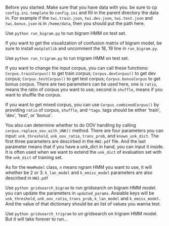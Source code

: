 Before you started. Make sure that you have data with you. be sure to cp `config.ini.template` to `config.ini` and fill in the parent directory the data in. For example if the `twi.train.json`,  `twi.dev.json`, `twi.test.json` and `twi.bonus.json` is in `/home/data`, then you should put the path here.

Use `python run_bigram.py` to run bigram HMM on test set.

If you want to get the visualization of confusion matrix of bigram model, be sure to install `matplotlib` and uncomment the 18, 19 line in `run_bigram.py`.

Use `python run_trigram.py` to run trigram HMM on test set.

If you want to change the input corpus, you can call these functions:
`Corpus.trainCorpus()` to get train corpus; `Corpus.devCorpus()` to get dev corpus; `Corpus.testCorpus()` to get test corpus; `Corpus.bonusCorpus` to get bonus corpus. There are two parameters can be used here, one is `ratio`, means the ratio of corpus you want to use; second is `shuffle`, means if you want to shuffle the corpus.

If you want to get mixed corpus, you can use `Corpus.combinedCorpus()` by providing `ratio` of corpus, `shuffle`, and `*tags`. tags should be either 'train', 'dev', 'test', or 'bonus'.

You also can determine whether to do OOV handling by calling `corpus.replace_oov_with_UNK()` method. There are four parameters you can input: `unk_threshold`, `unk_oov_ratio`, `trans_prob`, and  `known_unk_dict`. The first three parameters are descirbed in the `HW2.pdf` file. And the last parameter means that if you have a unk_dict in hand, you can input it inside. It is often used when we want to extend the `unk_dict` of evaluation set with the `unk_dict` of training set.

As for the `HmmModel` class, `n` means ngram HMM you want to use, it will whether be 2 or 3. `k_lan_model` and `k_emiss_model` parameters are also descirbed in `HW2.pdf`

Use `python gridsearch_bigram` to run gridsearch on bigram HMM model. you can update the parameters in `updated_params`. Avaiable keys will be `unk_threshold`, `unk_oov_ratio`, `trans_prob`, `k_lan_model` and `k_emiss_model`. And the value of that dictionary should be an list of values you wanna test.

Use `python gridsearch_trigram` to un gridsearch on trigram HMM model. But it will take forever to run...

